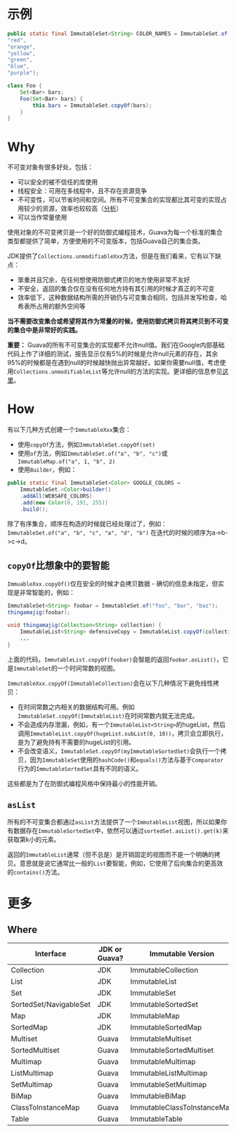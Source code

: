 # 示例
```java
public static final ImmutableSet<String> COLOR_NAMES = ImmutableSet.of(
"red",
"orange",
"yellow",
"green",
"blue",
"purple");

class Foo {
	Set<Bar> bars;
	Foo(Set<Bar> bars) {
		this.bars = ImmutableSet.copyOf(bars);
	}
}
```

# Why
不可变对象有很多好处，包括：

- 可以安全的被不信任的库使用
- 线程安全：可用在多线程中，且不存在资源竞争
- 不可变性，可以节省时间和空间。所有不可变集合的实现都比其可变的实现占用较少的资源，效率也较较高（[分析](http://code.google.com/p/memory-measurer/wiki/ElementCostInDataStructures)）
- 可以当作常量使用

使用对象的不可变拷贝是一个好的防御式编程技术，Guava为每一个标准的集合类型都提供了简单，方便使用的不可变版本，包括Guava自己的集合类。

JDK提供了`Collections.unmodifiableXxx`方法，但是在我们看来，它有以下缺点：

- 笨重并且冗余，在任何想使用防御式拷贝的地方使用非常不友好
- 不安全，返回的集合仅在没有任何地方持有其引用的时候才真正的不可变
- 效率低下，这种数据结构所需的开销仍与可变集合相同，包括并发写检查，哈希表所占用的额外空间等

**当不需要改变集合或希望将其作为常量的时候，使用防御式拷贝将其拷贝到不可变的集合中是非常好的实践。**

**重要：**
Guava的所有不可变集合的实现都不允许null值。我们在Google内部基础代码上作了详细的测试，报告显示仅有5%的时候是允许null元素的存在，其余95%的时候都是在遇到null的时候越快抛出异常越好。如果你需要null值，考虑使用`Collections.unmodifiableList`等允许null的方法的实现。更详细的信息参见[这里](https://code.google.com/p/guava-libraries/wiki/UsingAndAvoidingNullExplained)。

# How
有以下几种方式创建一个`ImmutableXxx`集合：

- 使用`copyOf`方法，例如`ImmutableSet.copyOf(set)`
- 使用`of`方法，例如`ImmutableSet.of("a", "b", "c")`或`ImmutableMap.of("a", 1, "b", 2)`
- 使用`Builder`，例如：

```java
public static final ImmutableSet<Color> GOOGLE_COLORS = 
	ImmutableSet.<Color>builder()
	.addAll(WEBSAFE_COLORS)
	.add(new Color(0, 191, 255))
	.build();
```
除了有序集合，顺序在构造的时候就已经处理过了，例如：
`ImmutableSet.of("a", "b", "c", "a", "d", "b")`
在迭代的时候的顺序为a->b->c->d。

## `copyOf`比想象中的要智能
`ImmuableXxx.copyOf()`仅在安全的时候才会拷贝数据 - 确切的信息未指定，但实现是非常智能的，例如：

```java
ImmutableSet<String> foobar = ImmutableSet.of("foo", "bar", "baz");
thingamajig(foobar);

void thingamajig(Collection<String> collection) {
	ImmutableList<String> defensiveCopy = ImmutableList.copyOf(collection);
	...
}
```
上面的代码，`ImmutableList.copyOf(foobar)`会智能的返回`foobar.asList()`，它是`ImmutableSet`的一个时间常数的视图。

`ImmutableXxx.copyOf(ImmutableCollection)`会在以下几种情况下避免线性拷贝：

- 在时间常数之内相关的数据结构可用。例如`ImmutableSet.copyOf(ImmutableList)`在时间常数内就无法完成。
- 不会造成内存泄漏，例如，有一个`ImmutableList<String>`的hugeList，然后调用`ImmutableList.copyOf(hugeList.subList(0, 10))`，拷贝会立即执行，是为了避免持有不需要的hugeList的引用。
- 不会改变语义，`ImmutableSet.copyOf(myImmutableSortedSet)`会执行一个拷贝，因为`ImmutableSet`使用的`hashCode()`和`equals()`方法与基于`Comparator`行为的`ImmutableSortedSet`具有不同的语义。

这些都是为了在防御式编程风格中保持最小的性能开销。

## `asList`
所有的不可变集合都通过`asList`方法提供了一个`ImmutableList`视图，所以如果你有数据存在`ImmutableSortedSet`中，依然可以通过`sortedSet.asList().get(k)`来获取第k小的元素。

返回的`ImmutableList`通常（但不总是）是开销固定的视图而不是一个明确的拷贝。意思就是说它通常比一般的`List`要智能，例如，它使用了后向集合的更高效的`contains()`方法。

# 更多
## Where
Interface | JDK or Guava? | Immutable Version
--- | --- | ---
Collection | JDK |ImmutableCollection
List | JDK | ImmutableList
Set | JDK | ImmutableSet
SortedSet/NavigableSet | JDK | ImmutableSortedSet
Map | JDK | ImmutableMap
SortedMap | JDK | ImmutableSortedMap
Multiset | Guava | ImmutableMultiset
SortedMultiset | Guava | ImmutableSortedMultiset
Multimap | Guava | ImmutableMultimap
ListMultimap | Guava | ImmutableListMultimap
SetMultimap | Guava | ImmutableSetMultimap
BiMap | Guava | ImmutableBiMap
ClassToInstanceMap | Guava | ImmutableClassToInstanceMap
Table | Guava | ImmutableTable
